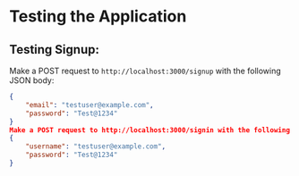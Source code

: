 # Testing the Application

## Testing Signup:
Make a POST request to `http://localhost:3000/signup` with the following JSON body:
```json
{
    "email": "testuser@example.com",
    "password": "Test@1234"
}
Make a POST request to http://localhost:3000/signin with the following JSON body:
{
    "username": "testuser@example.com",
    "password": "Test@1234"
}
